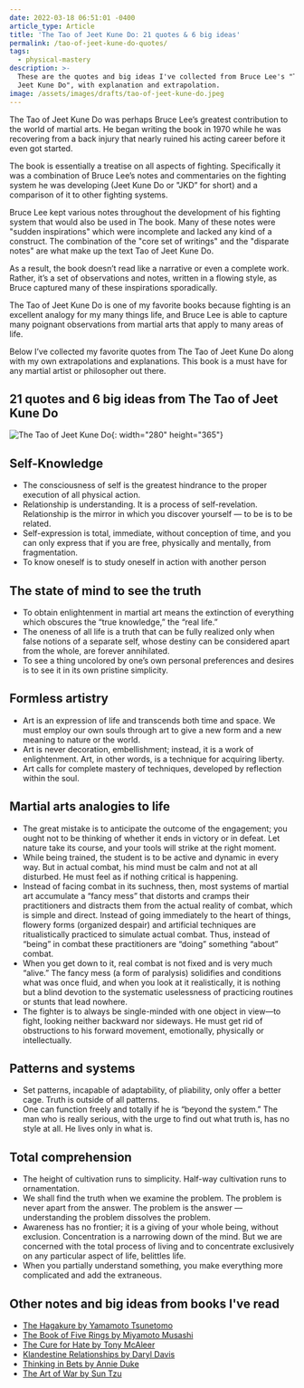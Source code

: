 ```yaml
---
date: 2022-03-18 06:51:01 -0400
article_type: Article
title: 'The Tao of Jeet Kune Do: 21 quotes & 6 big ideas'
permalink: /tao-of-jeet-kune-do-quotes/
tags:
  - physical-mastery
description: >-
  These are the quotes and big ideas I've collected from Bruce Lee's "The Tao of
  Jeet Kune Do", with explanation and extrapolation.
image: /assets/images/drafts/tao-of-jeet-kune-do.jpeg
---
```

The Tao of Jeet Kune Do was perhaps Bruce Lee’s greatest contribution to the world of martial arts. He began writing the book in 1970 while he was recovering from a back injury that nearly ruined his acting career before it even got started.

The book is essentially a treatise on all aspects of fighting. Specifically it was a combination of Bruce Lee’s notes and commentaries on the fighting system he was developing (Jeet Kune Do or "JKD” for short) and a comparison of it to other fighting systems.

Bruce Lee kept various notes throughout the development of his fighting system that would also be used in The book. Many of these notes were "sudden inspirations" which were incomplete and lacked any kind of a construct. The combination of the "core set of writings" and the "disparate notes" are what make up the text Tao of Jeet Kune Do.

As a result, the book doesn’t read like a narrative or even a complete work. Rather, it’s a set of observations and notes, written in a flowing style, as Bruce captured many of these inspirations sporadically.

The Tao of Jeet Kune Do is one of my favorite books because fighting is an excellent analogy for my many things life, and Bruce Lee is able to capture many poignant observations from martial arts that apply to many areas of life.

Below I’ve collected my favorite quotes from The Tao of Jeet Kune Do along with my own extrapolations and explanations. This book is a must have for any martial artist or philosopher out there.

## 21 quotes and 6 big ideas from The Tao of Jeet Kune Do

![The Tao of Jeet Kune Do](/assets/images/drafts/tao-of-jeet-kune-do.jpeg "The Tao of Jeet Kune Do"){: width="280" height="365"}

## **Self-Knowledge**

* The consciousness of self is the greatest hindrance to the proper execution of all physical action.
* Relationship is understanding. It is a process of self-revelation. Relationship is the mirror in which you discover yourself — to be is to be related.
* Self-expression is total, immediate, without conception of time, and you can only express that if you are free, physically and mentally, from fragmentation.
* To know oneself is to study oneself in action with another person

## **The state of mind to see the truth**

* To obtain enlightenment in martial art means the extinction of everything which obscures the “true knowledge,” the “real life.”
* The oneness of all life is a truth that can be fully realized only when false notions of a separate self, whose destiny can be considered apart from the whole, are forever annihilated.
* To see a thing uncolored by one’s own personal preferences and desires is to see it in its own pristine simplicity.

## **Formless artistry**

* Art is an expression of life and transcends both time and space. We must employ our own souls through art to give a new form and a new meaning to nature or the world.
* Art is never decoration, embellishment; instead, it is a work of enlightenment. Art, in other words, is a technique for acquiring liberty.
* Art calls for complete mastery of techniques, developed by reflection within the soul.

## **Martial arts analogies to life**

* The great mistake is to anticipate the outcome of the engagement; you ought not to be thinking of whether it ends in victory or in defeat. Let nature take its course, and your tools will strike at the right moment.
* While being trained, the student is to be active and dynamic in every way. But in actual combat, his mind must be calm and not at all disturbed. He must feel as if nothing critical is happening.&nbsp;
* Instead of facing combat in its suchness, then, most systems of martial art accumulate a “fancy mess” that distorts and cramps their practitioners and distracts them from the actual reality of combat, which is simple and direct. Instead of going immediately to the heart of things, flowery forms (organized despair) and artificial techniques are ritualistically practiced to simulate actual combat. Thus, instead of “being” in combat these practitioners are “doing” something “about” combat.
* When you get down to it, real combat is not fixed and is very much “alive.” The fancy mess (a form of paralysis) solidifies and conditions what was once fluid, and when you look at it realistically, it is nothing but a blind devotion to the systematic uselessness of practicing routines or stunts that lead nowhere.
* The fighter is to always be single-minded with one object in view—to fight, looking neither backward nor sideways. He must get rid of obstructions to his forward movement, emotionally, physically or intellectually.

## **Patterns and systems**

* Set patterns, incapable of adaptability, of pliability, only offer a better cage. Truth is outside of all patterns.
* One can function freely and totally if he is “beyond the system.” The man who is really serious, with the urge to find out what truth is, has no style at all. He lives only in what is.

## **Total comprehension**

* The height of cultivation runs to simplicity. Half-way cultivation runs to ornamentation.
* We shall find the truth when we examine the problem. The problem is never apart from the answer. The problem is the answer — understanding the problem dissolves the problem.
* Awareness has no frontier; it is a giving of your whole being, without exclusion. Concentration is a narrowing down of the mind. But we are concerned with the total process of living and to concentrate exclusively on any particular aspect of life, belittles life.
* When you partially understand something, you make everything more complicated and add the extraneous.

## Other notes and big ideas from books I've read

* [The Hagakure by Yamamoto Tsunetomo](/hagakure-quotes/)
* [The Book of Five Rings by Miyamoto Musashi](/the-book-of-five-rings-quotes/)
* [The Cure for Hate by Tony McAleer](/the-cure-for-hate/)
* [Klandestine Relationships by Daryl Davis](/daryl-davis-book/)
* [Thinking in Bets by Annie Duke](/annie-duke-thinking-in-bets-quotes/)
* [The Art of War by Sun Tzu](/art-of-war-quotes-and-summary/)

&nbsp;
